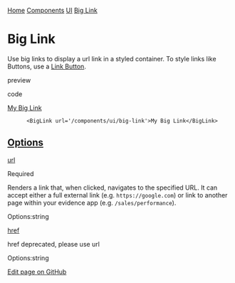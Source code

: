 [Home](https://docs.evidence.dev/) [Components](https://docs.evidence.dev/components) [UI](https://docs.evidence.dev/components/ui) [Big Link](https://docs.evidence.dev/components/ui/big-link)

# Big Link

Use big links to display a url link in a styled container. To style links like Buttons, use a [Link Button](https://docs.evidence.dev/components/ui/link-button).

preview

code

[My Big Link](https://docs.evidence.dev/components/ui/big-link)

```text-sm markdown
      <BigLink url='/components/ui/big-link'>My Big Link</BigLink>
```

## [Options](https://docs.evidence.dev/components/ui/big-link\#options)

[url](https://docs.evidence.dev/components/ui/big-link#props-url)

Required

Renders a link that, when clicked, navigates to the specified URL. It can accept either a full external link (e.g. `https://google.com`) or link to another page within your evidence app (e.g. `/sales/performance`).

Options:string

[href](https://docs.evidence.dev/components/ui/big-link#props-href)

href deprecated, please use url

Options:string

[Edit page on GitHub](https://github.com/evidence-dev/evidence/edit/next/sites/docs/pages/components/ui/big-link/index.md)